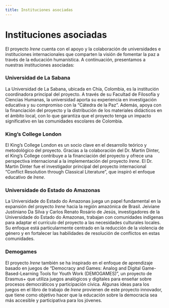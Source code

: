 ```yaml
---
title: Instituciones asociadas
---
```


# Instituciones asociadas

El proyecto *Irene* cuenta con el apoyo y la colaboración de universidades e instituciones internacionales que comparten la visión de fomentar la paz a través de la educación humanística. A continuación, presentamos a nuestras instituciones asociadas:

### Universidad de La Sabana
La Universidad de La Sabana, ubicada en Chía, Colombia, es la institución coordinadora principal del proyecto. A través de su Facultad de Filosofía y Ciencias Humanas, la universidad aporta su experiencia en investigación educativa y su compromiso con la “Cátedra de la Paz”. Además, apoya con la financiación del proyecto y la distribución de los materiales didácticos en el ámbito local, con lo que garantiza que el proyecto tenga un impacto significativo en las comunidades escolares de Colombia.

### King’s College London
El King’s College London es un socio clave en el desarrollo teórico y metodológico del proyecto. Gracias a la colaboración del Dr. Martin Dinter, el King’s College contribuye a la financiación del proyecto y ofrece una perspectiva internacional a la implementación del proyecto *Irene*. El Dr. Martin Dinter fue el investigador principal del proyecto internacional “Conflict Resolution through Classical Literature”, que inspiró el enfoque educativo de *Irene*.

### Universidade do Estado do Amazonas
La Universidade do Estado do Amazonas juega un papel fundamental en la expansión del proyecto *Irene* hacia la región amazónica de Brasil. Jeiviane Justiniano Da Silva y Carlos Renato Rosário de Jesús, investigadores de la Universidade do Estado do Amazonas, trabajan con comunidades indígenas para adaptar el currículo del proyecto a las necesidades culturales locales. Su enfoque está particularmente centrado en la reducción de la violencia de género y en fortalecer las habilidades de resolución de conflictos en estas comunidades.

### Demogames
El proyecto *Irene* también se ha inspirado en el enfoque de aprendizaje basado en juegos de “Democracy and Games: Analog and Digital Game-Based-Learning Tools for Youth Work (DEMOGAMES)”, un proyecto de Erasmus+ que utiliza juegos analógicos y digitales para enseñar sobre procesos democráticos y participación cívica. Algunas ideas para los juegos en el libro de trabajo de *Irene* provienen de este proyecto innovador, que tiene como objetivo hacer que la educación sobre la democracia sea más accesible y participativa para los jóvenes.